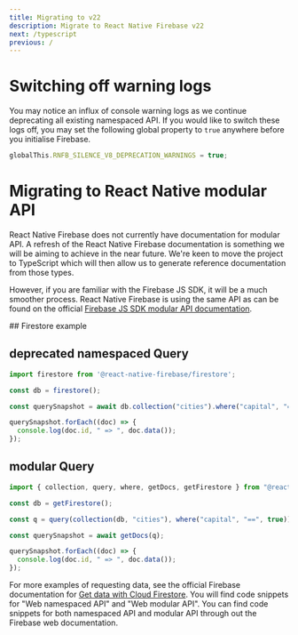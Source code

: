 ```yaml
---
title: Migrating to v22
description: Migrate to React Native Firebase v22
next: /typescript
previous: /
---
```


# Switching off warning logs

You may notice an influx of console warning logs as we continue deprecating all existing namespaced API. If you would like to switch these logs off, you may set the following global property to `true` anywhere before you initialise Firebase.

```js
globalThis.RNFB_SILENCE_V8_DEPRECATION_WARNINGS = true;
```

# Migrating to React Native modular API

React Native Firebase does not currently have documentation for  modular API. A refresh of the React Native Firebase documentation is something we will be aiming to achieve in the near future. We're keen to move the project to TypeScript which will then allow us to generate reference documentation from those types.

However, if you are familiar with the Firebase JS SDK, it will be a much smoother process. React Native Firebase is using the same API as can be found on the official [Firebase JS SDK modular API documentation](https://firebase.google.com/docs/reference/js).

## Firestore example

## deprecated namespaced Query

```js
import firestore from '@react-native-firebase/firestore';

const db = firestore();

const querySnapshot = await db.collection("cities").where("capital", "==", true).get();

querySnapshot.forEach((doc) => {
  console.log(doc.id, " => ", doc.data());
});
```

## modular Query

```js
import { collection, query, where, getDocs, getFirestore } from "@react-native-firebase/firestore";

const db = getFirestore();

const q = query(collection(db, "cities"), where("capital", "==", true));

const querySnapshot = await getDocs(q);

querySnapshot.forEach((doc) => {
  console.log(doc.id, " => ", doc.data());
});
```

For more examples of requesting data, see the official Firebase documentation for [Get data with Cloud Firestore](https://firebase.google.com/docs/firestore/query-data/get-data). You will find code snippets for "Web namespaced API" and "Web modular API". You can find code snippets for both namespaced API and modular API through out the Firebase web documentation.
